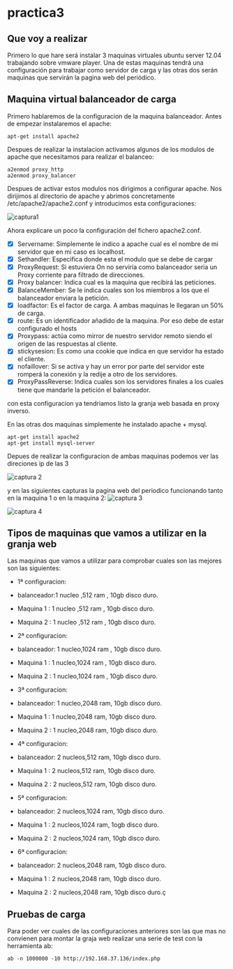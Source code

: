 practica3 
==========================================================================================================================

Que voy a realizar
--------------------------------------------------------------------------------------------------------------------------
Primero lo que hare será instalar 3 maquinas virtuales ubuntu server 12.04 trabajando sobre vmware player. Una de estas maquinas tendrá una configuración para trabajar como servidor de carga y las otras dos serán maquinas que servirán la pagina web del periódico.


Maquina virtual balanceador de carga
--------------------------------------------------------------------------------------------------------------------------
Primero hablaremos de la configuracion de la maquina balanceador.
Antes de empezar instalaremos el apache:
```
apt-get install apache2
```
Despues de realizar la instalacion activamos algunos de los modulos de apache que necesitamos para realizar el balanceo:

```
a2enmod proxy_http
a2enmod proxy_balancer

```
Despues de activar estos modulos nos dirigimos a configurar apache. Nos dirijimos al directorio de apache y abrimos concretamente /etc/apache2/apache2.conf y introducimos esta configuraciones:

![captura1](https://dl.dropbox.com/s/5ad3ik0k9ixpzvi/1.png)

Ahora explicare un poco la configuración del fichero apache2.conf.
- [x] Servername: Simplemente le indico a apache cual es el nombre de mi servidor que en mi caso es localhost.
- [x] Sethandler: Especifica donde esta el modulo que se debe de cargar
- [x] ProxyRequest: Si estuviera On no serviría como balanceador seria un Proxy corriente para filtrado de direcciones.
- [x] Proxy balancer: Indica cual es la maquina que recibirá las peticiones.
- [x] BalanceMember: Se le indica cuales son los miembros a los que el balanceador enviara la petición.
- [x] loadfactor: Es el factor de carga. A ambas maquinas le llegaran un 50% de carga.
- [x] route: Es un identificador añadido de la maquina. Por eso debe de estar configurado el hosts
- [x] Proxypass: actúa como mirror de nuestro servidor remoto siendo el origen de las respuestas al cliente.
- [x] stickysesion: Es como una cookie que indica en que servidor ha estado el cliente.
- [x] nofaillover: Si se activa y hay un error por parte del servidor este romperá la conexión y la redije a otro de los servidores.
- [x] ProxyPassReverse: Indica cuales son los servidores finales a los cuales tiene que mandarle la petición el balanceador.

con esta configuracion ya tendriamos listo la granja web basada en proxy inverso.

En las otras dos maquinas simplemente he instalado apache + mysql.

```
apt-get install apache2
apt-get install mysql-server
```

Depues de realizar la configuracion de ambas maquinas podemos ver las direciones ip de las 3

![captura 2](https://dl.dropbox.com/s/xulymv0aherrst7/4.png)

y en las siguientes capturas la pagina web del periodico funcionando tanto en la maquina 1 o en la maquina 2:
![captura 3](https://dl.dropbox.com/s/gltucpicg09t08c/3.png)

![captura 4](https://dl.dropbox.com/s/ii23t60zai2m26p/2.png)

Tipos de maquinas que vamos a utilizar en la granja web
------------------------------------------------------------------------------------------------------------------------
Las maquinas que vamos a utilizar para comprobar cuales son las mejores son las siguientes:

- 1ª configuracion:
- balanceador:1 nucleo ,512 ram , 10gb disco duro.
- Maquina 1 : 1 nucleo ,512 ram , 10gb disco duro.
- Maquina 2 : 1 nucleo ,512 ram , 10gb disco duro.

- 2ª configuracion:
- balanceador: 1 nucleo,1024 ram , 10gb disco duro.
- Maquina 1 :  1 nucleo,1024 ram , 10gb disco duro.
- Maquina 2 :  1 nucleo,1024 ram , 10gb disco duro.

- 3ª configuracion:
- balanceador: 1 nucleo,2048 ram, 10gb disco duro.
- Maquina 1  : 1 nucleo,2048 ram, 10gb disco duro.
- Maquina 2  : 1 nucleo,2048 ram, 10gb disco duro.

- 4ª configuracion:
- balanceador: 2 nucleos,512 ram, 10gb disco duro.
- Maquina 1  : 2 nucleos,512 ram, 10gb disco duro.
- Maquina 2  : 2 nucleos,512 ram, 10gb disco duro.

- 5ª configuracion:
- balanceador: 2 nucleos,1024 ram, 10gb disco duro.
- Maquina 1  : 2 nucleos,1024 ram, 1ogb disco duro.
- Maquina 2  : 2 nucleos,1024 ram, 10gb disco duro.

- 6ª configuracion:
- balanceador: 2 nucleos,2048 ram, 10gb disco duro.
- Maquina 1  : 2 nucleos,2048 ram, 10gb disco duro.
- Maquina 2  : 2 nucleos,2048 ram, 10gb disco duro.ç


Pruebas de carga
------------------------------------------------------------------------------------------------------------------------

Para poder ver cuales de las configuraciones anteriores son las que mas no convienen para montar la graja web realizar una serie de test con la herramienta ab:
```
ab -n 1000000 -10 http://192.168.37.136/index.php
```
